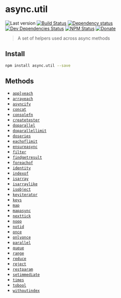 # async.util

![Last version](https://img.shields.io/github/tag/async-js/async.util.svg?style=flat-square)
[![Build Status](http://img.shields.io/travis/async-js/async.util/master.svg?style=flat-square)](https://travis-ci.org/async-js/async.util)
[![Dependency status](http://img.shields.io/david/async-js/async.util.svg?style=flat-square)](https://david-dm.org/async-js/async.util)
[![Dev Dependencies Status](http://img.shields.io/david/dev/async-js/async.util.svg?style=flat-square)](https://david-dm.org/async-js/async.util#info=devDependencies)
[![NPM Status](http://img.shields.io/npm/dm/async.util.svg?style=flat-square)](https://www.npmjs.org/package/async.util)
[![Donate](https://img.shields.io/badge/donate-paypal-blue.svg?style=flat-square)](https://paypal.me/kikobeats)

> A set of helpers used across async methods

## Install

```bash
npm install async.util --save
```

## Methods

- [`applyeach`]()
- [`arrayeach`]()
- [`asyncify`]()
- [`concat`]()
- [`consolefn`]()
- [`createtester`]()
- [`doparallel`]()
- [`doparallellimit`]()
- [`doseries`]()
- [`eachoflimit`]()
- [`ensureasync`]()
- [`filter`]()
- [`findgetresult`]()
- [`foreachof`]()
- [`identity`]()
- [`indexof`]()
- [`isarray`]()
- [`isarraylike`]()
- [`isobject`]()
- [`keyiterator`]()
- [`keys`]()
- [`map`]()
- [`mapasync`]()
- [`nexttick`]()
- [`noop`]()
- [`notid`]()
- [`once`]()
- [`onlyonce`]()
- [`parallel`]()
- [`queue`]()
- [`range`]()
- [`reduce`]()
- [`reject`]()
- [`restparam`]()
- [`setimmediate`]()
- [`times`]()
- [`tobool`]()
- [`withoutindex`]()
